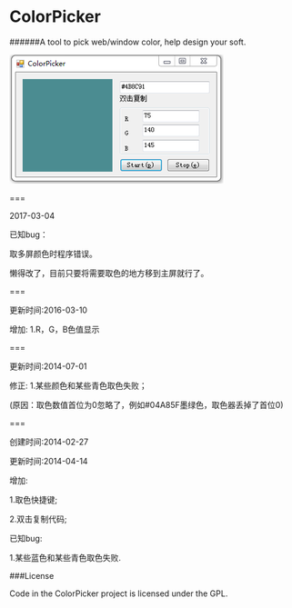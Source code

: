 ColorPicker
===========

######A tool to pick web/window color, help design your soft.

![](file/screenshot.png)

===

2017-03-04

已知bug：

取多屏颜色时程序错误。

懒得改了，目前只要将需要取色的地方移到主屏就行了。


===

更新时间:2016-03-10

增加:
1.R，G，B色值显示

===

更新时间:2014-07-01

修正:
1.某些颜色和某些青色取色失败；

(原因：取色数值首位为0忽略了，例如#04A85F墨绿色，取色器丢掉了首位0)

===

创建时间:2014-02-27

更新时间:2014-04-14

增加:

1.取色快捷键;

2.双击复制代码;

已知bug:

1.某些蓝色和某些青色取色失败.

###License

Code in the ColorPicker project is licensed under the GPL.
